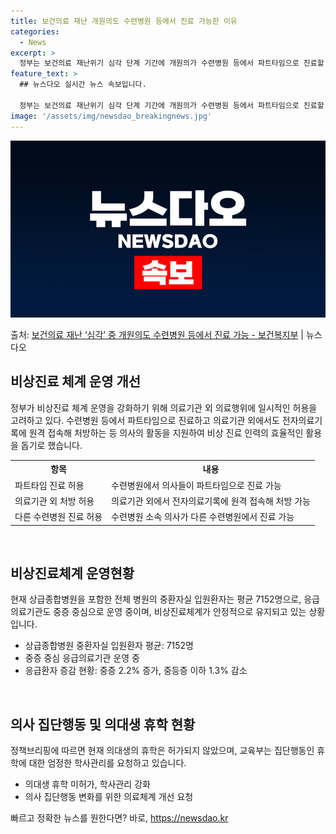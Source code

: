 ```yaml
---
title: 보건의료 재난 개원의도 수련병원 등에서 진료 가능한 이유
categories:
  - News
excerpt: >
  정부는 보건의료 재난위기 심각 단계 기간에 개원의가 수련병원 등에서 파트타임으로 진료할 수 있도록 허용한다고…
feature_text: >
  ## 뉴스다오 실시간 뉴스 속보입니다.

  정부는 보건의료 재난위기 심각 단계 기간에 개원의가 수련병원 등에서 파트타임으로 진료할 수 있도록 허용한다고…
image: '/assets/img/newsdao_breakingnews.jpg'
---
```


![뉴스다오 속보](/assets/img/newsdao_breakingnews.jpg)

<p>출처: <a href="https://newsdao.kr/3414" rel="dofollow">보건의료 재난 ‘심각’ 중 개원의도 수련병원 등에서 진료 가능 - 보건복지부</a> | 뉴스다오</p>

<h2 data-ke-size="size26">비상진료 체계 운영 개선</h2>
<p data-ke-size="size16">정부가 비상진료 체계 운영을 강화하기 위해 의료기관 외 의료행위에 일시적인 허용을 고려하고 있다. 수련병원 등에서 파트타임으로 진료하고 의료기관 외에서도 전자의료기록에 원격 접속해 처방하는 등 의사의 활동을 지원하여 비상 진료 인력의 효율적인 활용을 돕기로 했습니다.</p>

<table>
	<tr>
		<th>항목</th>
		<th>내용</th>
	</tr>
	<tr>
		<td>파트타임 진료 허용</td>
		<td>수련병원에서 의사들이 파트타임으로 진료 가능</td>
	</tr>
	<tr>
		<td>의료기관 외 처방 허용</td>
		<td>의료기관 외에서 전자의료기록에 원격 접속해 처방 가능</td>
	</tr>
	<tr>
		<td>다른 수련병원 진료 허용</td>
		<td>수련병원 소속 의사가 다른 수련병원에서 진료 가능</td>
	</tr>
</table>

<p data-ke-size="size16">&nbsp;</p>

<h2 data-ke-size="size26">비상진료체계 운영현황</h2>
<p data-ke-size="size16">현재 상급종합병원을 포함한 전체 병원의 중환자실 입원환자는 평균 7152명으로, 응급의료기관도 중증 중심으로 운영 중이며, 비상진료체계가 안정적으로 유지되고 있는 상황입니다.</p>

<ul>
	<li>상급종합병원 중환자실 입원환자 평균: 7152명</li>
	<li>중증 중심 응급의료기관 운영 중</li>
	<li>응급환자 증감 현황: 중증 2.2% 증가, 중등증 이하 1.3% 감소</li>
</ul>

<p data-ke-size="size16">&nbsp;</p>

<h2 data-ke-size="size26">의사 집단행동 및 의대생 휴학 현황</h2>
<p data-ke-size="size16">정책브리핑에 따르면 현재 의대생의 휴학은 허가되지 않았으며, 교육부는 집단행동인 휴학에 대한 엄정한 학사관리를 요청하고 있습니다.</p>

<ul>
	<li>의대생 휴학 미허가, 학사관리 강화</li>
	<li>의사 집단행동 변화를 위한 의료체계 개선 요청</li>
</ul>

<p data-ke-size="size16"></p> 

빠르고 정확한 뉴스를 원한다면? 바로, <a href="https://newsdao.kr" rel="dofollow">https://newsdao.kr</a>


